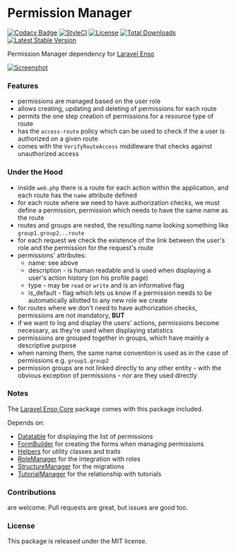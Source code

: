 <!--h-->
# Permission Manager
[![Codacy Badge](https://api.codacy.com/project/badge/Grade/4ec2d18588a64875aa432c9a827a1849)](https://www.codacy.com/app/laravel-enso/PermissionManager?utm_source=github.com&utm_medium=referral&utm_content=laravel-enso/PermissionManager&utm_campaign=badger)
[![StyleCI](https://styleci.io/repos/94779938/shield?branch=master)](https://styleci.io/repos/94779938)
[![License](https://poser.pugx.org/laravel-enso/permissionmanager/license)](https://packagist.org/packages/laravel-enso/permissionmanager)
[![Total Downloads](https://poser.pugx.org/laravel-enso/permissionmanager/downloads)](https://packagist.org/packages/laravel-enso/permissionmanager)
[![Latest Stable Version](https://poser.pugx.org/laravel-enso/permissionmanager/version)](https://packagist.org/packages/laravel-enso/permissionmanager)
<!--/h-->

Permission Manager dependency for [Laravel Enso](https://github.com/laravel-enso/Enso)

[![Screenshot](https://laravel-enso.github.io/permissionsmanager/screenshots/bulma_029_thumb.png)](https://laravel-enso.github.io/permissionsmanager/screenshots/bulma_029.png)

### Features

- permissions are managed based on the user role
- allows creating, updating and deleting of permissions for each route
- permits the one step creation of permissions for a resource type of route
- has the `access-route` policy which can be used to check if the a user is authorized on a given route
- comes with the `VerifyRouteAccess` middleware that checks against unauthorized access

### Under the Hood

- inside `web.php` there is a route for each action within the application, and each route has the `name` attribute defined
- for each route where we need to have authorization checks, we must define a permission, permission which needs to have the same name as the route
- routes and groups are nested, the resulting name looking something like `group1.group2...route`
- for each request we check the existence of the link between the user's role and the permission for the request's route
- permissions' attributes:
     - name: see above
     - description - is human readable and is used when displaying a user's action history (on his profile page)
     - type - may be `read` or `write` and is an informative flag
     - is_default - flag which lets us know if a permission needs to be automatically allotted to any new role we create
- for routes where we don't need to have authorization checks, permissions are not mandatory, **BUT**
- if we want to log and display the users' actions, permissions become necessary, as they're used when displaying statistics
- permissions are grouped together in groups, which have mainly a descriptive purpose
- when naming them, the same name convention is used as in the case of permissions  e.g. `group1.group2`
- permission groups are not linked directly to any other entity - with the obvious exception of permissions - nor are they used directly

### Notes

The [Laravel Enso Core](https://github.com/laravel-enso/Core) package comes with this package included.

Depends on:
 - [Datatable](https://github.com/laravel-enso/Datatable) for displaying the list of permissions
 - [FormBuilder](https://github.com/laravel-enso/FormBuilder) for creating the forms when managing permissions
 - [Helpers](https://github.com/laravel-enso/Helpers) for utility classes and traits
 - [RoleManager](https://github.com/laravel-enso/RoleManager) for the integration with roles 
 - [StructureManager](https://github.com/laravel-enso/StructureManager) for the migrations
 - [TutorialManager](https://github.com/laravel-enso/TutorialManager) for the relationship with tutorials


<!--h-->
### Contributions

are welcome. Pull requests are great, but issues are good too.

### License

This package is released under the MIT license.
<!--/h-->